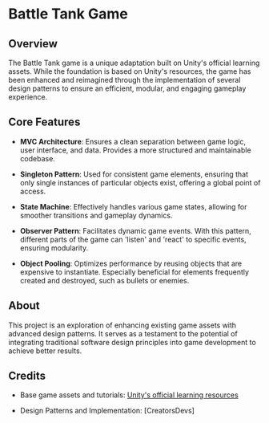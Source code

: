 # Battle Tank Game

## Overview

The Battle Tank game is a unique adaptation built on Unity's official learning assets. While the foundation is based on Unity's resources, the game has been enhanced and reimagined through the implementation of several design patterns to ensure an efficient, modular, and engaging gameplay experience.

## Core Features

- **MVC Architecture**: Ensures a clean separation between game logic, user interface, and data. Provides a more structured and maintainable codebase.
  
- **Singleton Pattern**: Used for consistent game elements, ensuring that only single instances of particular objects exist, offering a global point of access.

- **State Machine**: Effectively handles various game states, allowing for smoother transitions and gameplay dynamics.

- **Observer Pattern**: Facilitates dynamic game events. With this pattern, different parts of the game can 'listen' and 'react' to specific events, ensuring modularity.

- **Object Pooling**: Optimizes performance by reusing objects that are expensive to instantiate. Especially beneficial for elements frequently created and destroyed, such as bullets or enemies.

## About

This project is an exploration of enhancing existing game assets with advanced design patterns. It serves as a testament to the potential of integrating traditional software design principles into game development to achieve better results.

## Credits

- Base game assets and tutorials: [Unity's official learning resources](https://learn.unity.com/)

- Design Patterns and Implementation: [CreatorsDevs]
